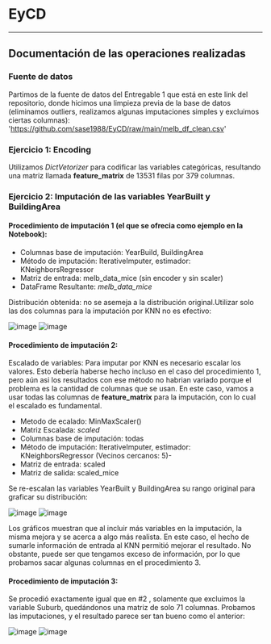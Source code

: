 # EyCD

------

## Documentación de las operaciones realizadas

### Fuente de datos
Partimos de la fuente de datos del Entregable 1 que está en este link del repositorio, donde hicimos una limpieza previa de la base de datos (eliminamos outliers, realizamos algunas imputaciones simples y excluimos ciertas columnas):
'https://github.com/sase1988/EyCD/raw/main/melb_df_clean.csv'

### Ejercicio 1: Encoding
Utilizamos _DictVetorizer_ para codificar las variables categóricas, resultando una matriz llamada **feature_matrix** de 13531 filas por 379 columnas.

### Ejercicio 2: Imputación de las variables YearBuilt y BuildingArea

#### Procedimiento de imputación 1 (el que se ofrecia como ejemplo en la Notebook):

- Columnas base de imputación: YearBuild, BuildingArea
- Método de imputación: IterativeImputer, estimador: KNeighborsRegressor 
- Matriz de entrada: melb_data_mice (sin encoder y sin scaler)
- DataFrame Resultante: _melb_data_mice_


Distribución obtenida: no se asemeja a la distribución original.Utilizar solo las dos columnas para la imputación por KNN no es efectivo:

![image](https://user-images.githubusercontent.com/36776334/123524824-25f8ae80-d6a3-11eb-8f00-8534a9312f91.png)
![image](https://user-images.githubusercontent.com/36776334/123524827-298c3580-d6a3-11eb-9542-03f7caf76fff.png)

#### Procedimiento de imputación 2:

Escalado de variables: Para imputar por KNN es necesario escalar los valores. Esto debería haberse hecho incluso en el caso del procedimiento 1, pero aún asi los resultados con ese método no habrian variado porque el problema es la cantidad de columnas que se usan. En este caso, vamos a usar todas las columnas de **feature_matrix** para la imputación, con lo cual el escalado es fundamental.

- Metodo de ecalado:  MinMaxScaler()
- Matriz Escalada: _scaled_
- Columnas base de imputación: todas
- Método de imputación: IterativeImputer, estimador: KNeighborsRegressor (Vecinos cercanos: 5)- 
- Matriz de entrada: scaled
- Matriz de salida: scaled_mice

Se re-escalan las variables YearBuilt y BuildingArea su rango original para graficar su distribución:

![image](https://user-images.githubusercontent.com/36776334/123525142-124e4780-d6a5-11eb-889e-43042a3d62ab.png)
![image](https://user-images.githubusercontent.com/36776334/123525148-1712fb80-d6a5-11eb-934e-c20873f99b82.png)

Los gráficos muestran que al incluir más variables en la imputación, la misma mejora y se acerca a algo más realista. En este caso, el hecho de sumarle información de entrada al KNN permitió mejorar el resultado. No obstante, puede ser que tengamos exceso de información, por lo que probamos sacar algunas columnas en el procedimiento 3.

#### Procedimiento de imputación 3:

Se procedió exactamente igual que en #2 , solamente que excluimos la variable Suburb, quedándonos una matriz de solo 71 columnas. Probamos las imputaciones, y el resultado parece ser tan bueno como el anterior:

![image](https://user-images.githubusercontent.com/36776334/123525639-9f46d000-d6a8-11eb-8420-932cbb83b1ba.png)
![image](https://user-images.githubusercontent.com/36776334/123525643-a372ed80-d6a8-11eb-9ba6-3966f19bd282.png)





